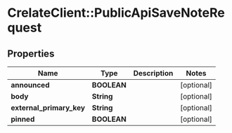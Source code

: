 # CrelateClient::PublicApiSaveNoteRequest

## Properties
Name | Type | Description | Notes
------------ | ------------- | ------------- | -------------
**announced** | **BOOLEAN** |  | [optional] 
**body** | **String** |  | [optional] 
**external_primary_key** | **String** |  | [optional] 
**pinned** | **BOOLEAN** |  | [optional] 


